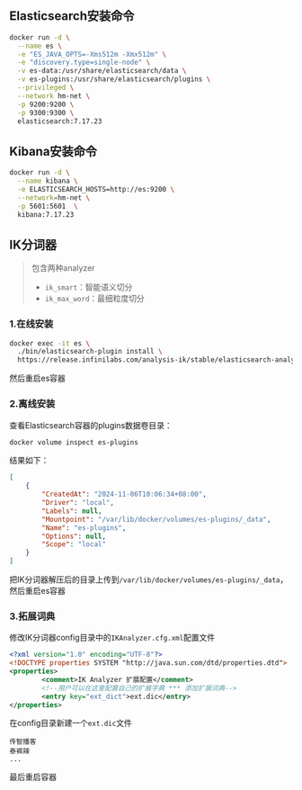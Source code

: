 ## Elasticsearch安装命令
```bash
docker run -d \
  --name es \
  -e "ES_JAVA_OPTS=-Xms512m -Xmx512m" \
  -e "discovery.type=single-node" \
  -v es-data:/usr/share/elasticsearch/data \
  -v es-plugins:/usr/share/elasticsearch/plugins \
  --privileged \
  --network hm-net \
  -p 9200:9200 \
  -p 9300:9300 \
  elasticsearch:7.17.23
```

## Kibana安装命令
```bash
docker run -d \
  --name kibana \
  -e ELASTICSEARCH_HOSTS=http://es:9200 \
  --network=hm-net \
  -p 5601:5601  \
  kibana:7.17.23
```

## IK分词器

> 包含两种analyzer
> - `ik_smart`：智能语义切分
> - `ik_max_word`：最细粒度切分

### 1.在线安装

```bash
docker exec -it es \
  ./bin/elasticsearch-plugin install \
  https://release.infinilabs.com/analysis-ik/stable/elasticsearch-analysis-ik-7.17.23.zip
```

然后重启es容器

### 2.离线安装

查看Elasticsearch容器的plugins数据卷目录：
```bash
docker volume inspect es-plugins
```

结果如下：
```json
[
    {
        "CreatedAt": "2024-11-06T10:06:34+08:00",
        "Driver": "local",
        "Labels": null,
        "Mountpoint": "/var/lib/docker/volumes/es-plugins/_data",
        "Name": "es-plugins",
        "Options": null,
        "Scope": "local"
    }
]
```

把IK分词器解压后的目录上传到`/var/lib/docker/volumes/es-plugins/_data`，然后重启es容器

### 3.拓展词典

修改IK分词器config目录中的`IKAnalyzer.cfg.xml`配置文件

```xml
<?xml version="1.0" encoding="UTF-8"?>
<!DOCTYPE properties SYSTEM "http://java.sun.com/dtd/properties.dtd">
<properties>
        <comment>IK Analyzer 扩展配置</comment>
        <!--用户可以在这里配置自己的扩展字典 *** 添加扩展词典-->
        <entry key="ext_dict">ext.dic</entry>
</properties>
```

在config目录新建一个`ext.dic`文件

```
传智播客
泰裤辣
...
```

最后重启容器
